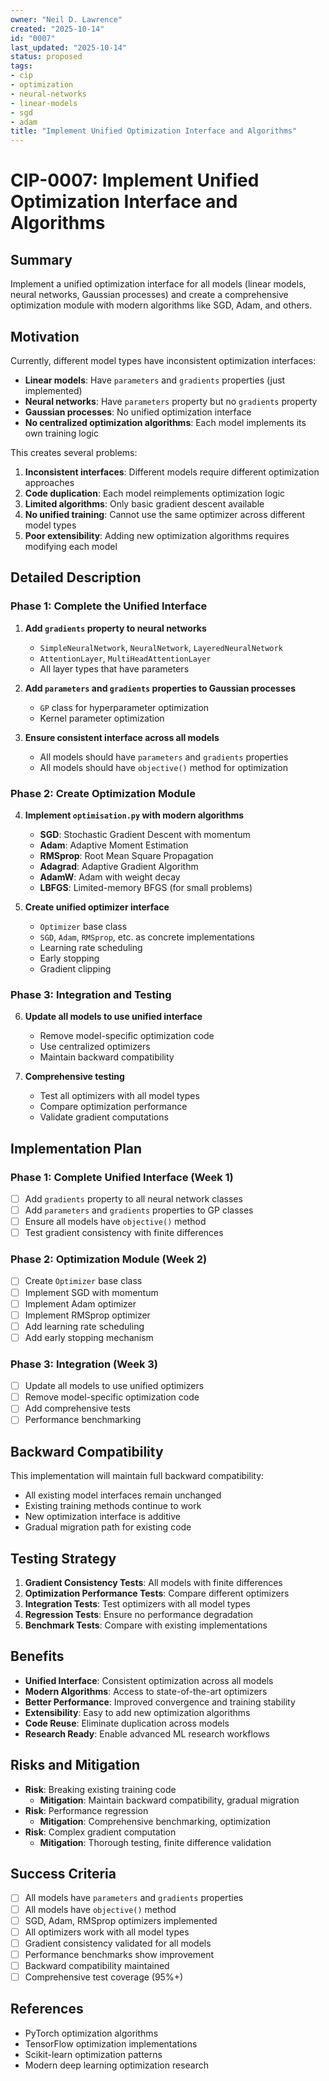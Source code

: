 ```yaml
---
owner: "Neil D. Lawrence"
created: "2025-10-14"
id: "0007"
last_updated: "2025-10-14"
status: proposed
tags:
- cip
- optimization
- neural-networks
- linear-models
- sgd
- adam
title: "Implement Unified Optimization Interface and Algorithms"
---
```


# CIP-0007: Implement Unified Optimization Interface and Algorithms

## Summary
Implement a unified optimization interface for all models (linear models, neural networks, Gaussian processes) and create a comprehensive optimization module with modern algorithms like SGD, Adam, and others.

## Motivation
Currently, different model types have inconsistent optimization interfaces:
- **Linear models**: Have `parameters` and `gradients` properties (just implemented)
- **Neural networks**: Have `parameters` property but no `gradients` property
- **Gaussian processes**: No unified optimization interface
- **No centralized optimization algorithms**: Each model implements its own training logic

This creates several problems:
1. **Inconsistent interfaces**: Different models require different optimization approaches
2. **Code duplication**: Each model reimplements optimization logic
3. **Limited algorithms**: Only basic gradient descent available
4. **No unified training**: Cannot use the same optimizer across different model types
5. **Poor extensibility**: Adding new optimization algorithms requires modifying each model

## Detailed Description

### Phase 1: Complete the Unified Interface
1. **Add `gradients` property to neural networks**
   - `SimpleNeuralNetwork`, `NeuralNetwork`, `LayeredNeuralNetwork`
   - `AttentionLayer`, `MultiHeadAttentionLayer`
   - All layer types that have parameters

2. **Add `parameters` and `gradients` properties to Gaussian processes**
   - `GP` class for hyperparameter optimization
   - Kernel parameter optimization

3. **Ensure consistent interface across all models**
   - All models should have `parameters` and `gradients` properties
   - All models should have `objective()` method for optimization

### Phase 2: Create Optimization Module
4. **Implement `optimisation.py` with modern algorithms**
   - **SGD**: Stochastic Gradient Descent with momentum
   - **Adam**: Adaptive Moment Estimation
   - **RMSprop**: Root Mean Square Propagation
   - **Adagrad**: Adaptive Gradient Algorithm
   - **AdamW**: Adam with weight decay
   - **LBFGS**: Limited-memory BFGS (for small problems)

5. **Create unified optimizer interface**
   - `Optimizer` base class
   - `SGD`, `Adam`, `RMSprop`, etc. as concrete implementations
   - Learning rate scheduling
   - Early stopping
   - Gradient clipping

### Phase 3: Integration and Testing
6. **Update all models to use unified interface**
   - Remove model-specific optimization code
   - Use centralized optimizers
   - Maintain backward compatibility

7. **Comprehensive testing**
   - Test all optimizers with all model types
   - Compare optimization performance
   - Validate gradient computations

## Implementation Plan

### Phase 1: Complete Unified Interface (Week 1)
- [ ] Add `gradients` property to all neural network classes
- [ ] Add `parameters` and `gradients` properties to GP classes
- [ ] Ensure all models have `objective()` method
- [ ] Test gradient consistency with finite differences

### Phase 2: Optimization Module (Week 2)
- [ ] Create `Optimizer` base class
- [ ] Implement SGD with momentum
- [ ] Implement Adam optimizer
- [ ] Implement RMSprop optimizer
- [ ] Add learning rate scheduling
- [ ] Add early stopping mechanism

### Phase 3: Integration (Week 3)
- [ ] Update all models to use unified optimizers
- [ ] Remove model-specific optimization code
- [ ] Add comprehensive tests
- [ ] Performance benchmarking

## Backward Compatibility
This implementation will maintain full backward compatibility:
- All existing model interfaces remain unchanged
- Existing training methods continue to work
- New optimization interface is additive
- Gradual migration path for existing code

## Testing Strategy
1. **Gradient Consistency Tests**: All models with finite differences
2. **Optimization Performance Tests**: Compare different optimizers
3. **Integration Tests**: Test optimizers with all model types
4. **Regression Tests**: Ensure no performance degradation
5. **Benchmark Tests**: Compare with existing implementations

## Benefits
- **Unified Interface**: Consistent optimization across all models
- **Modern Algorithms**: Access to state-of-the-art optimizers
- **Better Performance**: Improved convergence and training stability
- **Extensibility**: Easy to add new optimization algorithms
- **Code Reuse**: Eliminate duplication across models
- **Research Ready**: Enable advanced ML research workflows

## Risks and Mitigation
- **Risk**: Breaking existing training code
  - **Mitigation**: Maintain backward compatibility, gradual migration
- **Risk**: Performance regression
  - **Mitigation**: Comprehensive benchmarking, optimization
- **Risk**: Complex gradient computation
  - **Mitigation**: Thorough testing, finite difference validation

## Success Criteria
- [ ] All models have `parameters` and `gradients` properties
- [ ] All models have `objective()` method
- [ ] SGD, Adam, RMSprop optimizers implemented
- [ ] All optimizers work with all model types
- [ ] Gradient consistency validated for all models
- [ ] Performance benchmarks show improvement
- [ ] Backward compatibility maintained
- [ ] Comprehensive test coverage (95%+)

## References
- PyTorch optimization algorithms
- TensorFlow optimization implementations
- Scikit-learn optimization patterns
- Modern deep learning optimization research
